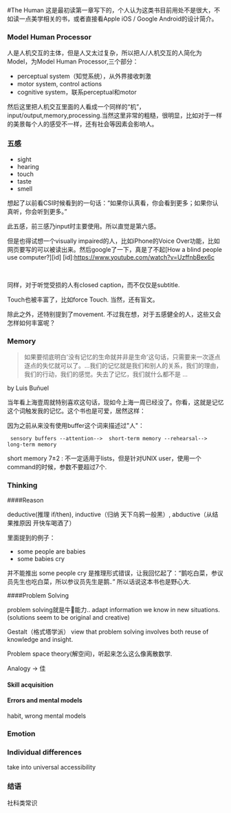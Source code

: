 #The Human
这是最初读<Human Computer Interaction>第一章写下的，个人认为这类书目前用处不是很大，不如读一点美学相关的书，或者直接看Apple iOS / Google Android的设计简介。 


### Model Human Processor

人是人机交互的主体，但是人又太过复杂，所以把人/人机交互的人简化为Model，为Model Human Processor,三个部分：

- perceptual system（知觉系统），从外界接收刺激
- motor system, control actions
- cognitive system，联系perceptual和motor


然后这里把人机交互里面的人看成一个同样的“机”，input/output,memory,processing.当然这里非常的粗糙，很明显，比如对于一样的美景每个人的感受不一样，还有社会等因素会影响人。


### 五感

-  sight
-  hearing
-  touch 
-  taste 
-  smell 

想起了以前看CSI时候看到的一句话：“如果你认真看，你会看到更多；如果你认真听，你会听到更多。”


此五感，前三感乃input时主要使用。所以直觉是第六感。

但是也得试想一个visually impaired的人，比如iPhone的Voice Over功能，比如网页要写的可以被读出来。然后google了一下，真是了不起[How a blind people use computer?][id]
[id]:https://www.youtube.com/watch?v=UzffnbBex6c


<br />

同样，对于听觉受损的人有closed caption，而不仅仅是subtitle.


Touch也被丰富了，比如force Touch. 当然，还有盲文。


除此之外，还特别提到了movement.
不过我在想，对于五感健全的人，这些又会怎样如何丰富呢？


### Memory


>如果要彻底明白'没有记忆的生命就并非是生命'这句话，只需要来一次逐点逐点的失忆就可以了。...我们的记忆就是我们和别人的关系，我们的理由，我们的行动，我们的感觉。失去了记忆，我们就什么都不是 ...

by Luis Buñuel

当年看上海壹周就特别喜欢这句话，现如今上海一周已经没了。你看，这就是记忆这个词触发我的记忆。这个书也是可爱，居然这样：

因为之前从来没有使用buffer这个词来描述过"人"：


```
 sensory buffers --attention-->  short-term memory --rehearsal--> long-term memory
```

short memory 7±2 : 不一定适用于lists，但是针对UNIX user，使用一个command的时候，参数不要超过7个.

### Thinking

####Reason 

 deductive(推理 if/then), inductive（归纳 天下乌鸦一般黑）, abductive（从结果推原因 开快车喝酒了）

里面提到的例子：

 - some people are babies 
 - some babies cry
 
 并不能推出 some people cry 是推理形式错误，让我回忆起了：“鹅吃白菜，参议员先生也吃白菜，所以参议员先生是鹅．” 所以话说这本书也是野心大.
 
 
####Problem Solving

problem solving就是牛🐂能力..
adapt information we know in new situations. (solutions seem to be original and creative)
  
Gestalt（格式塔学派） view that problem solving involves both reuse of knowledge and insight.


Problem space theory(解空间)，听起来怎么这么像离散数学.

Analogy -> 佳

#### Skill acquisition

#### Errors and mental models

habit, wrong mental models

### Emotion


### Individual differences

take into universal accessibility


### 结语

社科类常识
